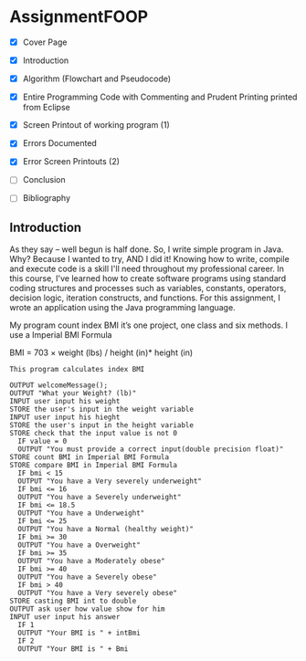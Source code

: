 # AssignmentFOOP



- [X] Cover Page

- [X] Introduction

- [X] Algorithm (Flowchart and Pseudocode)

- [X] Entire Programming Code with Commenting and Prudent Printing printed from Eclipse

- [x] Screen Printout of working program (1)

- [x] Errors Documented

- [x] Error Screen Printouts (2) 

- [ ] Conclusion

- [ ] Bibliography

## Introduction

As they say – well begun is half done.  So, I write simple program in Java. Why? Because I wanted to try, AND I did it! Knowing how to write, compile and execute code is a skill I'll need throughout my professional career. In this course, I've learned how to create software programs using standard coding structures and processes such as variables, constants, operators, decision logic, iteration constructs, and functions. For this assignment, I wrote an application using the Java programming language. 

My program count index BMI it’s one project, one class and six methods. I use a Imperial BMI Formula 

BMI = 703 × weight (lbs) / height (in)* height (in) 

```
This program calculates index BMI 

OUTPUT welcomeMessage(); 
OUTPUT "What your Weight? (lb)"
INPUT user input his weight
STORE the user's input in the weight variable
INPUT user input his hieght
STORE the user's input in the height variable
STORE check that the input value is not 0
  IF value = 0
  OUTPUT "You must provide a correct input(double precision float)"
STORE count BMI in Imperial BMI Formula
STORE compare BMI in Imperial BMI Formula
  IF bmi < 15 
  OUTPUT "You have a Very severely underweight"
  IF bmi <= 16 
  OUTPUT "You have a Severely underweight"
  IF bmi <= 18.5
  OUTPUT "You have a Underweight"
  IF bmi <= 25
  OUTPUT "You have a Normal (healthy weight)"
  IF bmi >= 30
  OUTPUT "You have a Overweight"
  IF bmi >= 35
  OUTPUT "You have a Moderately obese"
  IF bmi >= 40
  OUTPUT "You have a Severely obese"
  IF bmi > 40
  OUTPUT "You have a Very severely obese"
STORE casting BMI int to double
OUTPUT ask user how value show for him
INPUT user input his answer
  IF 1 
  OUTPUT "Your BMI is " + intBmi
  IF 2
  OUTPUT "Your BMI is " + Bmi
```

